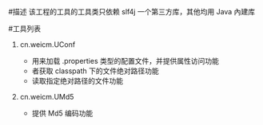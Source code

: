 #描述
    该工程的工具的工具类只依赖 slf4j 一个第三方库，其他均用 Java 內建库

#工具列表

1. cn.weicm.UConf
     - 用来加载 .properties 类型的配置文件，并提供属性访问功能
     - 者获取 classpath 下的文件绝对路径功能
     - 读取指定绝对路径的文件功能

2. cn.weicm.UMd5
    - 提供 Md5 编码功能